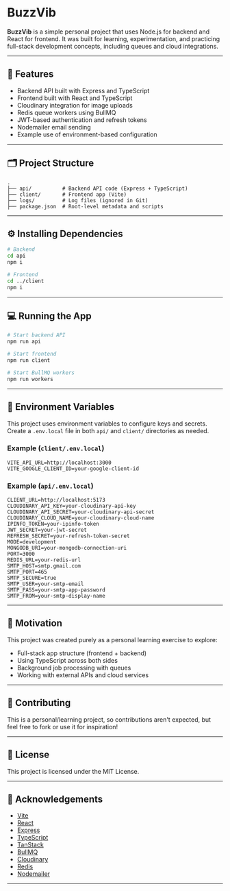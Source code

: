 # BuzzVib

**BuzzVib** is a simple personal project that uses Node.js for backend and React for frontend.
It was built for learning, experimentation, and practicing full-stack development concepts, including queues and cloud integrations.

---

## 🚀 Features

- Backend API built with Express and TypeScript
- Frontend built with React and TypeScript
- Cloudinary integration for image uploads
- Redis queue workers using BullMQ
- JWT-based authentication and refresh tokens
- Nodemailer email sending
- Example use of environment-based configuration

---

## 🗂️ Project Structure

```
.
├── api/          # Backend API code (Express + TypeScript)
├── client/       # Frontend app (Vite)
├── logs/         # Log files (ignored in Git)
├── package.json  # Root-level metadata and scripts
```

---

## ⚙️ Installing Dependencies

```bash
# Backend
cd api
npm i

# Frontend
cd ../client
npm i
```

---

## 💻 Running the App

```bash
# Start backend API
npm run api

# Start frontend
npm run client

# Start BullMQ workers
npm run workers
```

---

## 🌱 Environment Variables

This project uses environment variables to configure keys and secrets.  
Create a `.env.local` file in both `api/` and `client/` directories as needed.

### Example (`client/.env.local`)

```env
VITE_API_URL=http://localhost:3000
VITE_GOOGLE_CLIENT_ID=your-google-client-id
```

### Example (`api/.env.local`)

```env
CLIENT_URL=http://localhost:5173
CLOUDINARY_API_KEY=your-cloudinary-api-key
CLOUDINARY_API_SECRET=your-cloudinary-api-secret
CLOUDINARY_CLOUD_NAME=your-cloudinary-cloud-name
IPINFO_TOKEN=your-ipinfo-token
JWT_SECRET=your-jwt-secret
REFRESH_SECRET=your-refresh-token-secret
MODE=development
MONGODB_URI=your-mongodb-connection-uri
PORT=3000
REDIS_URL=your-redis-url
SMTP_HOST=smtp.gmail.com
SMTP_PORT=465
SMTP_SECURE=true
SMTP_USER=your-smtp-email
SMTP_PASS=your-smtp-app-password
SMTP_FROM=your-smtp-display-name
```

---

## 💬 Motivation

This project was created purely as a personal learning exercise to explore:

- Full-stack app structure (frontend + backend)
- Using TypeScript across both sides
- Background job processing with queues
- Working with external APIs and cloud services

---

## 🤝 Contributing

This is a personal/learning project, so contributions aren't expected, but feel free to fork or use it for inspiration!

---

## 📄 License

This project is licensed under the MIT License.

---

## 🙏 Acknowledgements

- [Vite](https://vitejs.dev/)
- [React](https://react.dev/)
- [Express](https://expressjs.com/)
- [TypeScript](https://www.typescriptlang.org/)
- [TanStack](https://tanstack.com/)
- [BullMQ](https://docs.bullmq.io/)
- [Cloudinary](https://cloudinary.com/)
- [Redis](https://redis.io/)
- [Nodemailer](https://nodemailer.com/)

---
